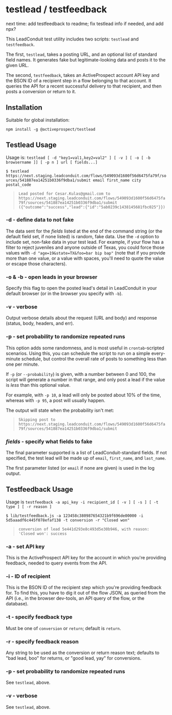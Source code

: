 # testlead / testfeedback

next time: add testfeedback to readme; fix testlead info if needed, and add npx?

This LeadConduit test utility includes two scripts: `testlead` and `testfeedback`.

The first, `testlead`, takes a posting URL, and an optional list of standard field names. It generates fake but legitimate-looking data and posts it to the given URL.

The second, `testfeedback`, takes an ActiveProspect account API key and the BSON ID of a recipient step in a flow belonging to that account. It queries the API for a recent successful delivery to that recipient, and then posts a conversion or return to it.

## Installation

Suitable for global installation:

`npm install -g @activeprospect/testlead`

## Testlead Usage

Usage is: `testlead [ -d "key1=val1,key2=val2" ] [ -v ] [ -o [ -b browsername ]] [ -p n ] url [ fields...]`

`$ testlead https://next.staging.leadconduit.com/flows/549093d1600f56d6475fa79f/sources/541887ea14251b0336f9dba1/submit email first_name city postal_code`

> `Lead posted for Cesar.Kulas@gmail.com to https://next.staging.leadconduit.com/flows/549093d1600f56d6475fa79f/sources/541887ea14251b0336f9dba1/submit ({"outcome":"success","lead":{"id":"5ab0239c1438145681fbc025"}})`

### -d - define data to not fake

The data sent for the _fields_ listed at the end of the command string (or the default field set, if none listed) is random, fake data. Use the `-d` option to include set, non-fake data in your test lead. For example, if your flow has a filter to reject juveniles and anyone outside of Texas, you could force those values with `-d "age=19&state=TX&foo=bar bip bap"` (note that if you provide more than one value, or a value with spaces, you'll need to quote the value or escape those characters).

### -o & -b - open leads in your browser

Specify this flag to open the posted lead's detail in LeadConduit in your
default browser (or in the browser you specify with `-b`).

### -v - verbose

Output verbose details about the request (URL and body) and response (status, body, headers, and err).

### -p - set probability to randomize repeated runs

This option adds some randomness, and is most useful in `crontab`-scripted scenarios. Using this, you can schedule the script to run on a simple every-minute schedule, but control the overall rate of posts to something less than one per minute.

If `-p` (or `--probability`) is given, with a number between 0 and 100, the script will generate a number in that range, and only post a lead if the value is _less_ than this optional value.

For example, with `-p 10`, a lead will only be posted about 10% of the time, whereas with `-p 95`, a post will usually happen.

The output will state when the probability isn't met:

> `Skipping post to https://next.staging.leadconduit.com/flows/549093d1600f56d6475fa79f/sources/541887ea14251b0336f9dba1/submit`

### _fields_ - specify what fields to fake

The final parameter supported is a list of LeadConduit-standard fields. If not specified, the test lead will be made up of `email`, `first_name`, and `last_name`.

The first parameter listed (or `email` if none are given) is used in the log output.

## Testfeedback Usage

Usage is `testfeedback -a api_key -i recipient_id [ -v ] [ -s ] [ -t type ] [ -r reason ]`

`$ lib/testfeedback.js -a 123458c380987654321b9f696de00000 -i 5d5aaadf6c445f078efaf138 -t conversion -r "Closed won"`

> `conversion of lead 5e441d293e8c493d5e30b946, with reason: 'Closed won': success`

### -a - set API key

This is the ActiveProspect API key for the account in which you're providing feedback, needed to query events from the API.

### -i - ID of recipient

This is the BSON ID of the recipient step which you're providing feedback for. To find this, you have to dig it out of the flow JSON, as queried from the API (i.e., in the browser dev-tools, an API query of the flow, or the database).

### -t - specify feedback type

Must be one of `conversion` or `return`; default is `return`.

### -r - specify feedback reason

Any string to be used as the conversion or return reason text; defaults to "bad lead, boo" for returns, or "good lead, yay" for conversions.

### -p - set probability to randomize repeated runs

See `testlead`, above.

### -v - verbose

See `testlead`, above.
